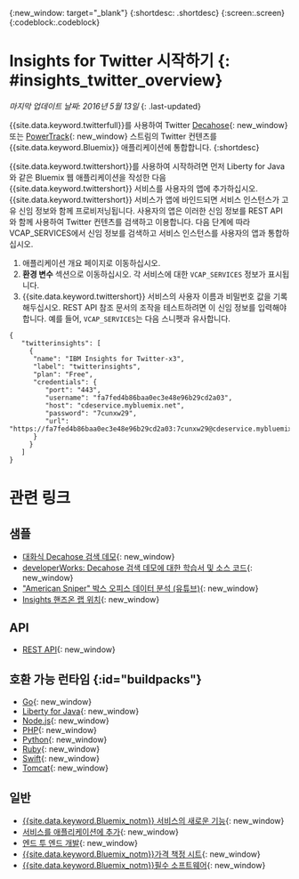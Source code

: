 {:new_window: target="_blank"}
{:shortdesc: .shortdesc}
{:screen:.screen}
{:codeblock:.codeblock}

# Insights for Twitter 시작하기 {: #insights_twitter_overview}

*마지막 업데이트 날짜: 2016년 5월 13일*
{: .last-updated}

{{site.data.keyword.twitterfull}}를 사용하여 Twitter [Decahose](http://support.gnip.com/apis/firehose/overview.html){: new_window} 또는 [PowerTrack](http://support.gnip.com/apis/powertrack/overview.html){: new_window} 스트림의 Twitter 컨텐츠를 {{site.data.keyword.Bluemix}} 애플리케이션에 통합합니다.
{:shortdesc}

{{site.data.keyword.twittershort}}를 사용하여 시작하려면 먼저 Liberty for Java와 같은 Bluemix 웹 애플리케이션을 작성한 다음 {{site.data.keyword.twittershort}} 서비스를 사용자의 앱에 추가하십시오. {{site.data.keyword.twittershort}} 서비스가 앱에 바인드되면 서비스 인스턴스가 고유 신임 정보와 함께 프로비저닝됩니다. 사용자의 앱은 이러한 신임 정보를 REST API와 함께 사용하여 Twitter 컨텐츠를 검색하고 이용합니다. 다음 단계에 따라 VCAP_SERVICES에서 신임 정보를 검색하고 서비스 인스턴스를 사용자의 앱과 통합하십시오. 

1. 애플리케이션 개요 페이지로 이동하십시오. 
2. **환경 변수** 섹션으로 이동하십시오. 각 서비스에 대한 `VCAP_SERVICES` 정보가 표시됩니다.
3. {{site.data.keyword.twittershort}} 서비스의 사용자 이름과 비밀번호 값을 기록해두십시오. REST API 참조 문서의 조작을 테스트하려면 이 신임 정보를 입력해야 합니다. 예를 들어, `VCAP_SERVICES`는 다음 스니펫과 유사합니다. 

```
{  
   "twitterinsights": [    
     {      
      "name": "IBM Insights for Twitter-x3",
      "label": "twitterinsights",
      "plan": "Free",
      "credentials": {
         "port": "443",
         "username": "fa7fed4b86baa0ec3e48e96b29cd2a03",
         "host": "cdeservice.mybluemix.net",
         "password": "7cunxw29",
         "url": "https://fa7fed4b86baa0ec3e48e96b29cd2a03:7cunxw29@cdeservice.mybluemix.net"
      }
     }  
   ]
}
```

<!--
## Adding Insights for Twitter to your application {: #adding_twitter}

The following instructions guide you through the process of creating an application, binding the application to the {{site.data.keyword.twittershort}} service, and retrieving the service credentials to interact with REST API operations in the provided API reference documentation.

### Create an application
For demonstration purposes, you'll create an application using the Liberty for Java&trade;  runtime, but the general process described below can be applied to other runtimes. If you don't have an existing application, click **CREATE AN APP** in the dashboard. When asked to confirm the type of app, click **WEB**.

1. Open the **Catalog** menu.
2. From the **Runtimes** section, click **Liberty for Java**.
3. Click **Create**.
4. In the **App Name** field, specify the name of your app.
5. Click **Finish**. Wait for your application to provision.

### Add the Insights for Twitter service
Follow these steps to add the {{site.data.keyword.twittershort}} service to your app.

1. Open the **Catalog** menu.
2. From the **Data & Analytics** section, click the {{site.data.keyword.twittershort}} tile.
3. In the **App** field, select the name of your app.
4. Click **Create**.
5. When prompted, click **Restage** to restart your application.
-->

# 관련 링크
## 샘플
* [대화식 Decahose 검색 데모](https://cdetestapp.mybluemix.net/){: new_window}
* [developerWorks: Decahose 검색 데모에 대한 학습서 및 소스 코드](http://www.ibm.com/developerworks/cloud/library/cl-twitter-search-insights-bluemix-trs/index.html){: new_window}
* ["American Sniper" 박스 오피스 데이터 분석 (유튜브)](https://www.youtube.com/watch?v=Gfk5quglXvI){: new_window}
* [Insights 핸즈온 랩 위치](https://github.com/IBM-Bluemix/places-insights-lab){: new_window}

## API
* [REST API](https://cdeservice.{APPDomain}/rest-api/){: new_window}

## 호환 가능 런타임 {:id="buildpacks"}
* [Go](https://console.{DomainName}/docs/runtimes/go/index.html){: new_window}
* [Liberty for Java](https://console.{DomainName}/docs/runtimes/liberty/index.html){: new_window}
* [Node.js](https://console.{DomainName}/docs/runtimes/nodejs/index.html){: new_window}
* [PHP](https://console.{DomainName}/docs/runtimes/php/index.html){: new_window}
* [Python](https://console.{DomainName}/docs/runtimes/python/index.html){: new_window}
* [Ruby](https://console.{DomainName}/docs/runtimes/ruby/index.html){: new_window}
* [Swift](https://console.{DomainName}/docs/runtimes/swift/index.html){: new_window}
* [Tomcat](https://console.{DomainName}/docs/runtimes/tomcat/index.html){: new_window}

## 일반
* [{{site.data.keyword.Bluemix_notm}} 서비스의 새로운 기능](http://www.ng.bluemix.net/docs/whatsnew/index.html#services_category){: new_window}
* [서비스를 애플리케이션에 추가](../reqnsi.html){: new_window}
* [엔드 투 엔드 개발](https://console.{DomainName}/docs/cfapps/ee.html){: new_window}
* [{{site.data.keyword.Bluemix_notm}}가격 책정 시트](https://console.{DomainName}/pricing/){: new_window}
* [{{site.data.keyword.Bluemix_notm}}필수 소프트웨어](https://developer.ibm.com/bluemix/support/#prereqs){: new_window}

